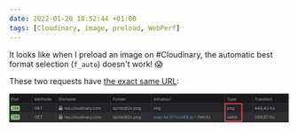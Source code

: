 ```yaml
---
date: 2022-01-20 18:52:44 +01:00
tags: [Cloudinary, image, preload, WebPerf]
---
```


It looks like when I preload an image on #Cloudinary, the automatic best format selection (`f_auto`) doesn't work! 😱

These two requests have [the exact same URL](https://res.cloudinary.com/nho/image/fetch/q_auto,f_auto/https://nicolas-hoizey.photo/ui/thumbnails/612229/sprite@2x.png):

![The same URL doesn't get the same result](cloudinary-preload-f_auto.png)
